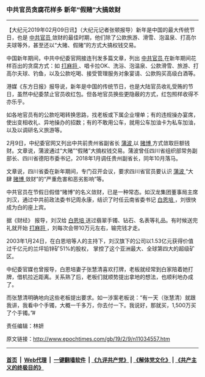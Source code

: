 ### 中共官员贪腐花样多 新年“假赌”大搞敛财
------------------------

<p>
 【大纪元2019年02月09日讯】（大纪元记者张顿报导）新年是中国的最大传统节日，也是
 <a href="http://www.epochtimes.com/gb/tag/%E4%B8%AD%E5%85%B1%E5%AE%98%E5%91%98.html">
  中共官员
 </a>
 敛财的最佳时期，他们除了公款旅游、滑雪、泡温泉、打高尔夫球等外，甚至还以“大赌、假赌”的方式大搞权钱交易。
</p>
<p>
 中国新年期间，中共中纪委官网接连刊发多篇文章，列出
 <a href="http://www.epochtimes.com/gb/tag/%E4%B8%AD%E5%85%B1%E5%AE%98%E5%91%98.html">
  中共官员
 </a>
 在新年期间花样百出的贪腐方式：如
 <a href="http://www.epochtimes.com/gb/tag/%E6%89%93%E9%BA%BB%E5%B0%86.html">
  打麻将
 </a>
 、唱卡拉OK、洗浴、泡温泉、公款滑雪、旅游、打高尔夫球、钓鱼，以及公款吃喝、接受管理服务对象宴请、公款购买高级白酒等。
</p>
<p>
 港媒《东方日报》报导说，新年是中国的传统节日，也是大陆官员收礼受贿的节日，虽然中纪委禁止官员收红包。但各地官员换些更隐蔽的方式，红包照样收得不亦乐乎。
</p>
<p>
 如各地官员有的公款吃喝转换思路，找老板或下属企业埋单；有的违规操办宴席，使出变相收礼、异地操办的招数；有的不敢用公车，就用公车加油卡为私车加油，以及以调研名义旅游等。
</p>
<p>
 2月9日，中纪委官网又列出中共前贵州省副省长
 <a href="http://www.epochtimes.com/gb/tag/%E8%92%B2%E6%B3%A2.html">
  蒲波
 </a>
 以
 <a href="http://www.epochtimes.com/gb/tag/%E8%B5%8C%E5%8D%9A.html">
  赌博
 </a>
 方式敛取巨额钱财。文章说，蒲波通过“大赌”“假赌”大搞权钱交易。蒲波曾任四川省组织部常务副部长、四川省德阳市委书记，2018年1月调任贵州副省长，同年10月落马。
</p>
<p>
 文章说，四川省委在新年期间，专门召开会议，要求四川省官员要认识
 <a href="http://www.epochtimes.com/gb/tag/%E8%92%B2%E6%B3%A2.html">
  蒲波
 </a>
 “大肆
 <a href="http://www.epochtimes.com/gb/tag/%E8%B5%8C%E5%8D%9A.html">
  赌博
 </a>
 敛财”的“严重危害和恶劣影响”等。
</p>
<p>
 中共官员在节假日假借“赌博”的名义敛财，已是一种常态。如汉龙集团董事局主席刘汉，通过中共前政法委书记周永康，结识了时任云南省委书记
 <a href="http://www.epochtimes.com/gb/tag/%E7%99%BD%E6%81%A9%E5%9F%B9.html">
  白恩培
 </a>
 ，刘很快成为白的座上宾。
</p>
<p>
 据《财经》 报导，刘汉给
 <a href="http://www.epochtimes.com/gb/tag/%E7%99%BD%E6%81%A9%E5%9F%B9.html">
  白恩培
 </a>
 送过翡翠手镯、钻石、名表等礼品。有时候送完礼就开始
 <a href="http://www.epochtimes.com/gb/tag/%E6%89%93%E9%BA%BB%E5%B0%86.html">
  打麻将
 </a>
 ，刘每次会带10万元左右，输完钱才走。
</p>
<p>
 2003年1月24日，在白恩培等人的主持下，刘汉旗下的公司以1.53亿元获得价值过千亿元的兰坪铅锌矿51%的股权， 掌控了这个亚洲最大、全球第四大的超级矿区。
</p>
<p>
 中纪委官媒也曾报导，白恩培妻子张慧清喜欢打牌，老板就经常到白家陪着她打牌，借机拉近距离。关系熟了后，老板们就顺势提出拿地的想法，也顺利地办成了。
</p>
<p>
 而张慧清明确地向这些老板提出要求。如一涉案老板说：“有一天（张慧清）就跟我讲，我看中个手镯，大概一千多万，你去付一下。我说好，那就买，1,500万买了个手镯。”#
</p>
<p>
 责任编辑：林妍
</p>

原文链接：http://www.epochtimes.com/gb/19/2/9/n11034557.htm


------------------------
#### [首页](https://github.com/gfw-breaker/banned-news/blob/master/README.md) &nbsp;|&nbsp; [Web代理](https://github.com/labour-camp/helloworld) &nbsp;|&nbsp; [一键翻墙软件](https://github.com/gfw-breaker/nogfw/blob/master/README.md) &nbsp;| [《九评共产党》](https://github.com/gfw-breaker/9ping.md/blob/master/README.md#九评之一评共产党是什么) | [《解体党文化》](https://github.com/gfw-breaker/jtdwh.md/blob/master/README.md) | [《共产主义的终极目的》](https://github.com/gfw-breaker/gczydzjmd.md/blob/master/README.md)

